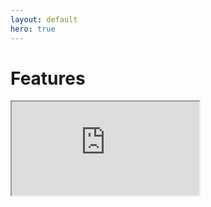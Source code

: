 ```yaml
---
layout: default
hero: true
---
```


# Features

<iframe src="https://trainerbill.github.io/paypal-checkout-docs/"></iframe>

